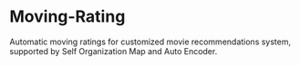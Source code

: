 # Moving-Rating
Automatic moving ratings for customized movie recommendations system, supported by Self Organization Map and Auto Encoder. 
